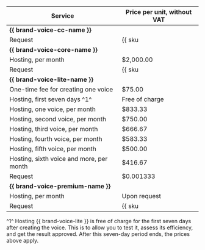 | Service | Price per unit, without VAT |
| ----- | ----- |
| **{{ brand-voice-cc-name }}** | |
| Request | {{ sku|USD|speechkit.tts.v3_bvcc_request.v1|string }} |
| **{{ brand-voice-core-name }}** | |
| Hosting, per month | $2,000.00 |
| Request | {{ sku|USD|speechkit.tts.v3_bvss_request.v1|string }} |
| **{{ brand-voice-lite-name }}** | |
| One-time fee for creating one voice | $75.00 |
| Hosting, first seven days ^1^ | Free of charge |
| Hosting, one voice, per month| $833.33 |
| Hosting, second voice, per month| $750.00 |
| Hosting, third voice, per month| $666.67 |
| Hosting, fourth voice, per month| $583.33 |
| Hosting, fifth voice, per month| $500.00 |
| Hosting, sixth voice and more, per month| $416.67 |
| Request | $0.001333 |
| **{{ brand-voice-premium-name }}** | |
| Hosting, per month| Upon request |
| Request | {{ sku|USD|speechkit.tts.v3_bvprem_request.v1|string }} |

^1^ Hosting {{ brand-voice-lite }} is free of charge for the first seven days after creating the voice. This is to allow you to test it, assess its efficiency, and get the result approved. After this seven-day period ends, the prices above apply.